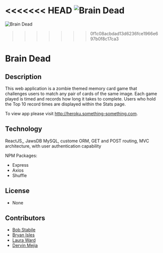 <<<<<<< HEAD
![Brain Dead](https://github.com/stabrr/Team-Awesome/blob/master/client/public/assets/images/zombie12.jpg?aw=true)
=======
![Brain Dead](https://github.com/stabrr/Team-Awesome/blob/master/client/public/assets/images/readMe.jpg?raw=true) 
>>>>>>> 0f1c08acbdad13d6236fce1966e697b0f8c17ca3
# Brain Dead

## Description
This web application is a zombie themed memory card game that challenges users to match any pair of cards of the same image. Each game played is timed and records how long it takes to complete. Users who hold the Top 10 record times are displayed within the Stats page.  

To view app please visit http://heroku.something-something.com.

## Technology
ReactJS,, JawsDB MySQL, custome ORM, GET and POST routing, MVC architecture, with user authentication capability

NPM Packages:
* Express
* Axios
* Shuffle

## License
* None

## Contributors
* [Bob Stabile](https://github.com/stabrr)
* [Bryan Isles](https://github.com/bryanisles)
* [Laura Ward ](https://github.com/LauraAWard)
* [Dervin Mejia ](https://github.com/nivred)
